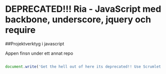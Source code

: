 DEPRECATED!!! Ria - JavaScript med backbone, underscore, jquery och require
===========

##Projektverktyg i javascript

Appen finsn under ett annat repo



```javascript

document.write('Get the hell out of here its deprecated!! Use Scrumlet instead');

```

